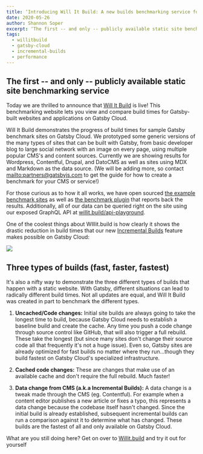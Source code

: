 ```yaml
---
title: ‘Introducing Will It Build: A new builds benchmarking service for Gatsby Cloud’
date: 2020-05-26
author: Shannon Soper
excerpt: ‘The first -- and only -- publicly available static site benchmarking service, Will It Build demonstrates the progress of build times for sample Gatsby benchmark sites on Gatsby Cloud. Thanks to our new Incremental Builds feature, data and content changes now go from edit to live in seconds! See for yourself: all of our data can be queried right on the site using our exposed GraphQL API at willit.build/api-playground.’
tags:
  - willitbuild
  - gatsby-cloud
  - incremental-builds
  - performance
---
```


## The first -- and only -- publicly available static site benchmarking service

Today we are thrilled to announce that [Will It Build](https://willit.build/) is live! This benchmarking website lets you view and compare build times for Gatsby-built websites and applications on Gatsby Cloud.

Will It Build demonstrates the progress of build times for sample Gatsby benchmark sites on Gatsby Cloud. We prototyped some generic versions of the many types of sites that can be built with Gatsby, from basic developer blog to large social network with an image on every page, using multiple popular CMS's and content sources. Currently we are showing results for Wordpress, Contentful, Drupal, and DatoCMS as well as sites using MDX and Markdown as the data source. (We will be adding more, so contact <mailto:partners@gatsbyjs.com> to get the guide for how to create a benchmark for your CMS or service!)

For those curious as to how it all works, we have open sourced [the example benchmark sites](https://github.com/gatsbyjs/gatsby/tree/master/benchmarks) as well as [the benchmark plugin](https://github.com/gatsbyjs/gatsby/tree/master/packages/gatsby-plugin-benchmark-reporting) that reports back the results. Additionally, all of our data can be queried right on the site using our exposed GraphQL API at [willit.build/api-playground](https://willit.build/api-playground).

One of the coolest things about WIllit.build is how clearly it shows the drastic reduction in build times that our new [Incremental Builds](https://www.gatsbyjs.org/blog/2020-04-22-announcing-incremental-builds/) feature makes possible on Gatsby Cloud:

![](https://lh3.googleusercontent.com/9bzilTs1JiTr_VGOuDktdNZ4G-GxBKxot1nX4fdXngUo-CDVrQMSmdaUMnJM7w_Loj6-ncxuv71ebaC5h0_g56tSL6tP6P8P2OxWyA_SbczAFMnc0LLgQkdw35ffuEFvfYUAfk3p)

## Three types of builds (fast, faster, fastest)

It's also a nifty way to demonstrate the three different types of builds that happen with a static website. With Gatsby, different situations can lead to radically different build times. Not all updates are equal, and Will It Build was created in part to benchmark the different types.

1. **Uncached/Code changes:** Initial site builds are always going to take the longest time to build, because Gatsby Cloud needs to establish a baseline build and create the cache. Any time you push a code change through source control like GitHub, that will also trigger a full rebuild. These take the longest (but since many sites don't change their source code all that frequently it's not a huge issue). Even so, Gatsby sites are already optimized for fast builds no matter where they run...though they build fastest on Gatsby Cloud's specialized infrastructure.

2. **Cached code changes:** These are changes that make use of an available cache and don't require the full rebuild. Much faster!

3. **Data change from CMS (a.k.a Incremental Builds):** A data change is a tweak made through the CMS (eg. Contentful). For example when a content editor publishes a new article or fixes a typo, this represents a data change because the codebase itself hasn't changed. Since the initial build is already established, subsequent incremental builds can run a comparison against it to determine what has changed. These builds are the fastest of all and only available on Gatsby Cloud.

What are you still doing here? Get on over to [Willit.build](https://willit.build/) and try it out for yourself
